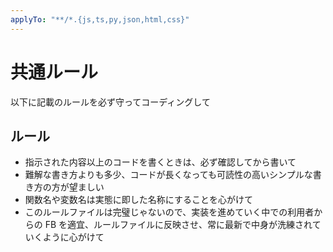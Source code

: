 ```yaml
---
applyTo: "**/*.{js,ts,py,json,html,css}"
---
```


# 共通ルール

以下に記載のルールを必ず守ってコーディングして

## ルール

- 指示された内容以上のコードを書くときは、必ず確認してから書いて
- 難解な書き方よりも多少、コードが長くなっても可読性の高いシンプルな書き方の方が望ましい
- 関数名や変数名は実態に即した名称にすることを心がけて
- このルールファイルは完璧じゃないので、実装を進めていく中での利用者からの FB を適宜、ルールファイルに反映させ、常に最新で中身が洗練されていくように心がけて
